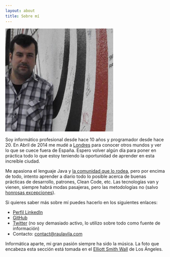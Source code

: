 ```yaml
---
layout: about
title: Sobre mí
---
```


![Este soy yo](/public/pictures/profile_picture.jpg)

Soy informático profesional desde hace 10 años y programador desde hace 20. En Abril de 2014 me mudé a [Londres](http://es.wikipedia.org/wiki/Londres) para conocer otros mundos y ver lo que se cuece fuera de España. Espero volver algún día para poner en práctica todo lo que estoy teniendo la oportunidad de aprender en esta increíble ciudad.

Me apasiona el lenguaje Java y [la comunidad que lo rodea](http://www.meetup.com/Londonjavacommunity/), pero por encima de todo, intento aprender a diario todo lo posible acerca de buenas prácticas de desarrollo, patrones, Clean Code, etc. Las tecnologías van y vienen, siempre habrá modas pasajeras, pero las metodologías no (salvo [honrosas excepciones](http://en.wikipedia.org/wiki/Waterfall_model)).

Si quieres saber más sobre mí puedes hacerlo en los siguientes enlaces:

* [Perfil LinkedIn](http://uk.linkedin.com/in/raulavila)
* [GitHub](https://github.com/raulavila)
* [Twitter](http://www.twitter.com/ravila80) (no soy demasiado activo, lo utilizo sobre todo como fuente de información)
* Contacto: [contact@raulavila.com](mailto:contact@raulavila.com)

Informática aparte, mi gran pasión siempre ha sido la música. La foto que encabeza esta sección está tomada en el [Elliott Smith Wall](https://roadtrippers.com/us/los-angeles-ca/attractions/elliott-smith-memorial-figure-8-wall) de Los Ángeles.
